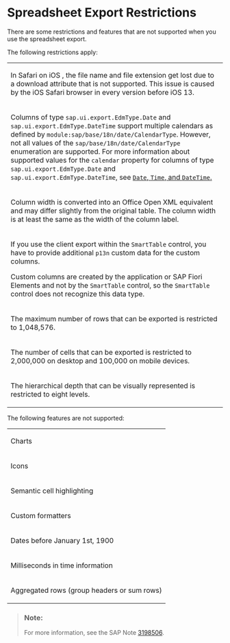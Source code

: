 <!-- loio2c641481649f44de9c1c22c9c3c49d13 -->

# Spreadsheet Export Restrictions

There are some restrictions and features that are not supported when you use the spreadsheet export.

The following restrictions apply:


<table>
<tr>
<td valign="top">

In Safari on iOS , the file name and file extension get lost due to a download attribute that is not supported. This issue is caused by the iOS Safari browser in every version before iOS 13.

</td>
</tr>
<tr>
<td valign="top">

Columns of type `sap.ui.export.EdmType.Date` and `sap.ui.export.EdmType.DateTime` support multiple calendars as defined by `module:sap/base/18n/date/CalendarType`. However, not all values of the `sap/base/18n/date/CalendarType` enumeration are supported. For more information about supported values for the `calendar` property for columns of type `sap.ui.export.EdmType.Date` and `sap.ui.export.EdmType.DateTime`, see [`Date`, `Time`, and `DateTime`.](data-types-for-spreadsheet-export-283217d.md#loio283217d8f187401c8045723abc27e5e0__section_tg5_hyv_43b) 

</td>
</tr>
<tr>
<td valign="top">

Column width is converted into an Office Open XML equivalent and may differ slightly from the original table. The column width is at least the same as the width of the column label.

</td>
</tr>
<tr>
<td valign="top">

If you use the client export within the `SmartTable` control, you have to provide additional `p13n` custom data for the custom columns.

Custom columns are created by the application or SAP Fiori Elements and not by the `SmartTable` control, so the `SmartTable` control does not recognize this data type.

</td>
</tr>
<tr>
<td valign="top">

The maximum number of rows that can be exported is restricted to 1,048,576.

</td>
</tr>
<tr>
<td valign="top">

The number of cells that can be exported is restricted to 2,000,000 on desktop and 100,000 on mobile devices.

</td>
</tr>
<tr>
<td valign="top">

The hierarchical depth that can be visually represented is restricted to eight levels.

</td>
</tr>
</table>

The following features are not supported:


<table>
<tr>
<td valign="top">

Charts

</td>
</tr>
<tr>
<td valign="top">

Icons

</td>
</tr>
<tr>
<td valign="top">

Semantic cell highlighting

</td>
</tr>
<tr>
<td valign="top">

Custom formatters

</td>
</tr>
<tr>
<td valign="top">

Dates before January 1st, 1900

</td>
</tr>
<tr>
<td valign="top">

Milliseconds in time information

</td>
</tr>
<tr>
<td valign="top">

Aggregated rows \(group headers or sum rows\)

</td>
</tr>
</table>

> ### Note:  
> For more information, see the SAP Note [3198506](https://me.sap.com/notes/3198506).

